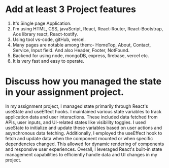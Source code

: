 
# Add at least 3 Project features
1. It's  Single page Application.
2. I'm using HTML, CSS, javaScript, React, React-Router, React-Bootstrap, Aos library react, React-tostify.
3. Using tool vs-code, gitHub, vercel.
4. Many pages are notable among them:- HomeTop, About, Contact, Service, Input field. And also Header, Footer, NotFound.
5. Backend for using node, mongoDB, express, firebase, vercel etc.
6. It is very fast and easy to operate.
# Discuss how you managed the state in your assignment project.
In my assignment project, I managed state primarily through React's useState and useEffect hooks. I maintained various state variables to track application data and user interactions. These included data fetched from APIs, user inputs, and UI-related states like visibility toggles. I used useState to initialize and update these variables based on user actions and asynchronous data fetching. Additionally, I employed the useEffect hook to fetch and update data when the component mounted or when specific dependencies changed. This allowed for dynamic rendering of components and responsive user experiences. Overall, I leveraged React's built-in state management capabilities to efficiently handle data and UI changes in my project.

